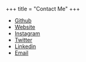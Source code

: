 +++
title = "Contact Me"
+++

- [Github](https://github.com/sharukhi)
- [Website](https://sharukhi.github.io)
- [Instagram](httpa://instagram.com/ataullah_sharukhi)
- [Twitter](https://twitter.com/Ataullah2007)
- [Linkedin](https://linkedin.com/in/sharukhi)
- [Email](mailto:sharukhi05@pm.me)

